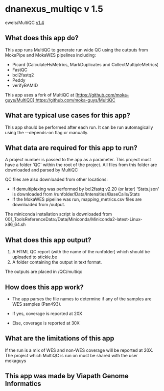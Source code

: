 # dnanexus_multiqc v 1.5
ewels/MultiQC [v1.4](https://github.com/ewels/MultiQC/)

## What does this app do?
This app runs MultiQC to generate run wide QC using the outputs from MokaPipe and MokaWES pipelines including:
* Picard (CalculateHsMetrics, MarkDuplicates and CollectMultipleMetrics)
* FastQC 
* bcl2fastq2
* Peddy
* verifyBAMID

This app uses a fork of MultiQC at [https://github.com/moka-guys/MultiQC]:https://github.com/moka-guys/MultiQC

## What are typical use cases for this app?
This app should be performed after each run. It can be run automagically using the --depends-on flag or manually.

## What data are required for this app to run?
A project number is passed to the app as a parameter.
This project must have a folder 'QC' within the root of the project.
All files from this folder are downloaded and parsed by MultiQC

QC files are also downloaded from other locations:
* If demultiplexing was performed by bcl2fastq v2.20 (or later) 'Stats.json' is downloaded from  /runfolder/Data/Intensities/BaseCalls/Stats 
* If the MokaWES pipeline was run, mapping_metrics.csv files are downloaded from /output.

The miniconda installation script is downloaded from 001_ToolsReferenceData:/Data/Miniconda/Miniconda2-latest-Linux-x86_64.sh

## What does this app output?
1. A HTML QC report (with the name of the runfolder) which should be uploaded to stickie.be
2. A folder containing the output in text format.

The outputs are placed in /QC/multiqc

## How does this app work?
* The app parses the file names to determine if any of the samples are WES samples (Pan493).

 * If yes, coverage is reported at 20X
 * Else, coverage is reported at 30X

## What are the limitations of this app
If the run is a mix of WES and non-WES coverage will be reported at 20X.
The project which MultiQC is run on must be shared with the user mokaguys

## This app was made by Viapath Genome Informatics 
